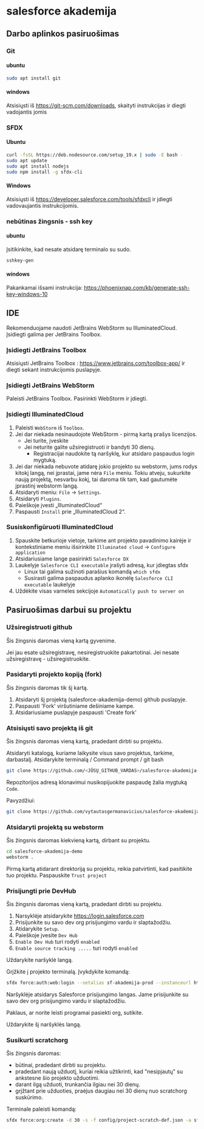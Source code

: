 # salesforce akademija

## Darbo aplinkos pasiruošimas

### Git

#### ubuntu

```bash
sudo apt install git
```

#### windows

Atsisiųsti iš https://git-scm.com/downloads, skaityti instrukcijas ir diegti vadojantis jomis

### SFDX

#### Ubuntu

```bash 
curl -fsSL https://deb.nodesource.com/setup_19.x | sudo -E bash -
sudo apt update
sudo apt install nodejs
sudo npm install -g sfdx-cli
```

#### Windows

Atsisiųsti iš https://developer.salesforce.com/tools/sfdxcli ir įdiegti vadovaujantis instrukcijomis.

### nebūtinas žingsnis - ssh key

#### ubuntu

Įsitikinkite, kad nesate atsidarę terminalo su sudo.

```bash
sshkey-gen 
```

#### windows

Pakankamai išsami instrukcija: https://phoenixnap.com/kb/generate-ssh-key-windows-10

## IDE

Rekomenduojame naudoti JetBrains WebStorm su IlluminatedCloud.
Įsidiegti galima per JetBrains Toolbox.

### Įsidiegti JetBrains Toolbox

Atsisiųsti JetBrains Toolbox :  https://www.jetbrains.com/toolbox-app/ ir diegti sekant instrukcijomis puslapyje.

### Įsidiegti JetBrains WebStorm

Paleisti JetBrains Toolbox.
Pasirinkti WebStorm ir įdiegti.

### Įsidiegti IlluminatedCloud

1. Paleisti `WebStorm` iš `Toolbox`.
1. Jei dar niekada nesinaudojote WebStorm - pirmą kartą prašys licenzijos.
    * Jei turite, įveskite
    * Jei neturite galite užsiregistruoti ir bandyti 30 dienų.
      * Registracijai naudokite tą naršyklę, kur atsidaro paspaudus login mygtuką.  
1. Jei dar niekada nebuvote atidarę jokio projekto su webstorm, jums rodys kitokį langą, nei įprastai, jame nėra `File`
   meniu. Tokiu atveju, sukurkite naują projektą, nesvarbu kokį, tai daroma tik tam, kad gautumėte įprastinį webstorm
   langą.
1. Atsidaryti meniu: `File` -> `Settings`.
1. Atsidaryti `Plugins`.
1. Paieškoje įvesti „IlluminatedCloud“
1. Paspausti `Install` prie „IlluminatedCloud 2“.

### Susiskonfigūruoti IlluminatedCloud

1. Spauskite betkurioje vietoje, tarkime ant projekto pavadinimo kairėje ir kontekstiniame meniu išsirinkite 
`Illuminated cloud` -> `Configure application`
1. Atsidariusiame lange pasirinkti `Salesforce DX`
1. Laukelyje `Salesforce CLI executable` įrašyti adresą, kur įdiegtas sfdx
   * Linux tai galima sužinoti parašius komandą `which sfdx`
   * Susirasti galima paspaudus aplanko ikonėlę `Salesforce CLI executable` laukelyje
1. Uždėkite visas varneles sekcijoje `Automatically push to server on` 

## Pasiruošimas darbui su projektu

### Užsiregistruoti github

Šis žingsnis daromas vieną kartą gyvenime.

Jei jau esate užsiregistravę, nesiregistruokite pakartotinai.
Jei nesate užsiregistravę - užsiregistruokite.

### Pasidaryti projekto kopiją (fork)

Šis žingsnis daromas tik šį kartą.

1. Atsidaryti šį projektą (salesforce-akademija-demo) github puslapyje.
1. Paspausti 'Fork' viršutiniame dešiniame kampe.
1. Atsidariusiame puslapyje paspausti 'Create fork'

### Atsisiųsti savo projektą iš git

Šis žingsnis daromas vieną kartą, pradedant dirbti su projektu.

Atsidaryti katalogą, kuriame laikysite visus savo projektus, tarkime, darbastalį.
Atsidarykite terminalą / Command prompt / git bash

```bash
git clone https://github.com/<JŪSŲ_GITHUB_VARDAS>/salesforce-akademija-demo.git
```

Repozitorijos adresą klonavimui nusikopijuokite paspaudę žalia mygtuką `Code`.

Pavyzdžiui:

```bash
git clone https://github.com/vytautasgermanavicius/salesforce-akademija-demo.git
```

### Atsidaryti projektą su webstorm

Šis žingsnis daromas kiekvieną kartą, dirbant su projektu.

```bash
cd salesforce-akademija-demo
webstorm .
```

Pirmą kartą atidarant direktoriją su projektu, reikia patvirtinti, kad pasitikite tuo projektu.
Paspauskite `Trust project`

### Prisijungti prie DevHub

Šis žingsnis daromas vieną kartą, pradedant dirbti su projektu.

1. Narsyklėje atsidarykite https://login.salesforce.com
1. Prisijunkite su savo dev org prisijungimo vardu ir slaptažodžiu.
1. Atidarykite `Setup`.
1. Paieškoje įvesite `Dev Hub`
1. `Enable Dev Hub` turi rodyti `enabled`
1. `Enable source tracking .....` turi rodyti `enabled`

Uždarykite naršyklė langą.

Grįžkite į projekto terminalą. Įvykdykite komandą:

```bash
sfdx force:auth:web:login --setalias sf-akademija-prod --instanceurl https://login.salesforce.com
```

Naršyklėje atsidarys Salesforce prisijungimo langas.
Jame prisijunkite su savo dev org prisijungimo vardu ir slaptažodžiu.

Paklaus, ar norite leisti programai pasiekti org, sutikite.

Uždarykite šį naršyklės langą.

### Susikurti scratchorg

Šis žingsnis daromas:

* būtinai, pradedant dirbti su projektu.
* pradedant naują užduotį, kuriai reikia užtikrinti, kad "nesipjautų" su ankstesne šio projekto užduotimi.
* darant ilgą užduoti, trunkančia ilgiau nei 30 dienų.
* grįžtant prie užduoties, praėjus daugiau nei 30 dienų nuo scratchorg suskūrimo.

Terminale paleisti komandą:

```bash
sfdx force:org:create -d 30 -s -f config/project-scratch-def.json -a sf-akademija-scratch -v sf-akademija-prod
```
